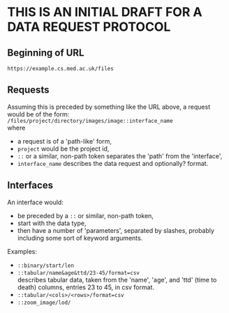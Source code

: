 # THIS IS AN INITIAL **DRAFT** FOR A DATA REQUEST PROTOCOL
## Beginning of URL
`https://example.cs.med.ac.uk/files`

## Requests
Assuming this is preceded by something like the URL above, a request would be
of the form:  
`/files/project/directory/images/image::interface_name`  
where  
- a request is of a 'path-like' form,
- `project` would be the project id,
- `::` or a similar, non-path token separates the 'path' from the 'interface',
- `interface_name` describes the data request and optionally? format.

## Interfaces
An interface would:
- be preceded by a `::` or similar, non-path token,
- start with the data type,
- then have a number of 'parameters', separated by slashes, probably including
some sort of keyword arguments.

Examples:
- `::binary/start/len`
- `::tabular/name&age&ttd/23-45/format=csv`  
  describes tabular data, taken from the 'name', 'age', and 'ttd' (time to death)
columns, entries 23 to 45, in csv format.
- `::tabular/<cols>/<rows>/format=csv`
- `::zoom_image/lod/`

